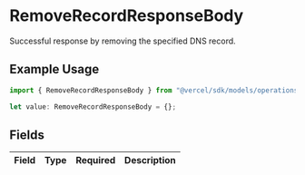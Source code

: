 # RemoveRecordResponseBody

Successful response by removing the specified DNS record.

## Example Usage

```typescript
import { RemoveRecordResponseBody } from "@vercel/sdk/models/operations";

let value: RemoveRecordResponseBody = {};
```

## Fields

| Field       | Type        | Required    | Description |
| ----------- | ----------- | ----------- | ----------- |